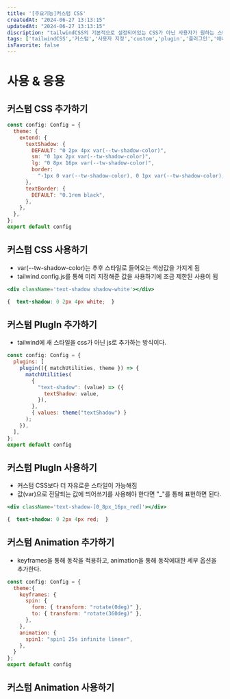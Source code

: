 ```yaml
---
title: '[주요기능]커스텀 CSS'
createdAt: "2024-06-27 13:13:15"
updatedAt: "2024-06-27 13:13:15"
discription: "tailwindCSS의 기본적으로 설정되어있는 CSS가 아닌 사용자가 원하는 스타일을 설계하고 사용하는 방법에 대한 정리 "
tags: ['tailwindCSS','커스텀','사용자 지정','custom','plugin','플러그인','애니메이션','animation']
isFavorite: false
---
```


# 사용 & 응용
## 커스텀 CSS 추가하기
```js
const config: Config = {
  theme: {
    extend: {
      textShadow: {
        DEFAULT: "0 2px 4px var(--tw-shadow-color)",
        sm: "0 1px 2px var(--tw-shadow-color)",
        lg: "0 8px 16px var(--tw-shadow-color)",
        border:
          "-1px 0 var(--tw-shadow-color), 0 1px var(--tw-shadow-color), 1px 0 var(--tw-shadow-color), 0 -1px var(--tw-shadow-color)",
      },
      textBorder: {
        DEFAULT: "0.1rem black",
      },
    },
  },
};
export default config
```
## 커스텀 CSS 사용하기
- var(--tw-shadow-color)는 추후 스타일로 들어오는 색상값을 가지게 됨
- tailwind.config.js를 통해 미리 지정해준 값을 사용하기에 조금 제한된 사용이 됨
```jsx
<div className='text-shadow shadow-white'></div>
```
```css
{  text-shadow: 0 2px 4px white;  }
```
## 커스텀 PlugIn 추가하기
- tailwind에 새 스타일을 css가 아닌 js로 추가하는 방식이다.
```js
const config: Config = {
  plugins: [
    plugin(({ matchUtilities, theme }) => {
      matchUtilities(
        {
          "text-shadow": (value) => ({
            textShadow: value,
          }),
        },
        { values: theme("textShadow") }
      );
    }),
  ],
};
export default config
```
## 커스텀 PlugIn 사용하기
- 커스텀 CSS보다 더 자유로운 스타일이 가능해짐
- 값(var)으로 전달되는 값에 띄어쓰기를 사용해야 한다면 "_"를 통해 표현하면 된다.
```jsx
<div className='text-shadow-[0_8px_16px_red]'></div>
```
```css
{  text-shadow: 0 2px 4px red;  }
```
## 커스텀 Animation 추가하기
- keyframes을 통해 동작을 적용하고, animation을 통해 동작에대한 세부 옵션을 추가한다.
```js
const config: Config = {
  theme:{
    keyframes: {
      spin: {
        form: { transform: "rotate(0deg)" },
        to: { transform: "rotate(360deg)" },
      },
    },
    animation: {
      spin1: "spin1 25s infinite linear",
    },
  }
};
export default config
```
## 커스텀 Animation 사용하기